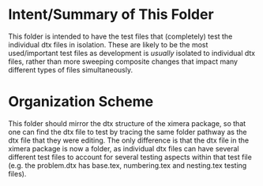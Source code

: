 # Intent/Summary of This Folder
This folder is intended to have the test files that (completely) test the
individual dtx files in isolation. These are likely to be the most used/important
test files as development is *usually* isolated to individual dtx files,
rather than more sweeping composite changes that impact many different types
of files simultaneously. 

# Organization Scheme
This folder should mirror the dtx structure of the ximera package, so that
one can find the dtx file to test by tracing the same folder pathway as the
dtx file that they were editing. The only difference is that the dtx file
in the ximera package is now a folder, as individual dtx files can have
several different test files to account for several testing aspects within
that test file (e.g. the problem.dtx has base.tex, numbering.tex and
nesting.tex testing files).
